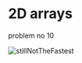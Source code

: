 # 2D arrays
problem no 10 

![stillNotTheFastest](https://user-images.githubusercontent.com/46026348/176990824-3ec916b2-a1b9-4b42-a0a3-5c3c34a7270b.PNG)
